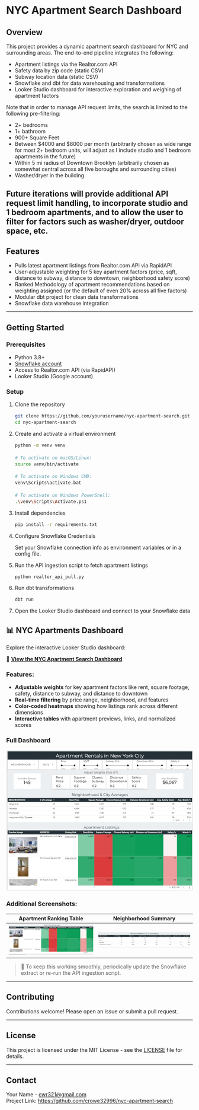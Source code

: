 # NYC Apartment Search Dashboard

## Overview

This project provides a dynamic apartment search dashboard for NYC and surrounding areas. The end-to-end pipeline integrates the following:

- Apartment listings via the Realtor.com API 
- Safety data by zip code (static CSV)
- Subway location data (static CSV)
- Snowflake and dbt for data warehousing and transformations
- Looker Studio dashboard for interactive exploration and weighing of apartment factors

Note that in order to manage API request limits, the search is limited to the following pre-filtering:

- 2+ bedrooms
- 1+ bathroom
- 900+ Square Feet
- Between $4000 and $8000 per month (arbitrarily chosen as wide range for most 2+ bedroom units, will adjust as I include studio and 1 bedroom apartments in the future)
- Within 5 mi radius of Downtown Brooklyn (arbitrarily chosen as somewhat central across all five boroughs and surrounding cities)
- Washer/dryer in the building

Future iterations will provide additional API request limit handling, to incorporate studio and 1 bedroom apartments, and to allow the user to  filter for factors such as washer/dryer, outdoor space, etc.
---

## Features

- Pulls latest apartment listings from Realtor.com API via RapidAPI
- User-adjustable weighting for 5 key apartment factors (price, sqft, distance to subway, distance to downtown, neighborhood safety score)
- Ranked Methodology of apartment recommendations based on weighting assigned (or the default of even 20% across all five factors)
- Modular dbt project for clean data transformations
- Snowflake data warehouse integration

---

## Getting Started

### Prerequisites

- Python 3.8+
- [Snowflake account](https://www.snowflake.com/)
- Access to Realtor.com API (via RapidAPI)
- Looker Studio (Google account)

### Setup

1. Clone the repository

    ```bash
   git clone https://github.com/yourusername/nyc-apartment-search.git
   cd nyc-apartment-search
    ```


2. Create and activate a virtual environment
    
    ```bash
    python -m venv venv

    # To activate on macOS/Linux:
    source venv/bin/activate

    # To activate on Windows CMD:
    venv\Scripts\activate.bat

    # To activate on Windows PowerShell:
    .\venv\Scripts\Activate.ps1
    ```

3. Install dependencies

    ```bash
    pip install -r requirements.txt
    ```

4. Configure Snowflake Credentials

    Set your Snowflake connection info as environment variables or in a config file.

5. Run the API ingestion script to fetch apartment listings

    ```bash
    python realtor_api_pull.py
    ```

6. Run dbt transformations

    ```bash
    dbt run
    ```

7. Open the Looker Studio dashboard and connect to your Snowflake data

## 📊 NYC Apartments Dashboard

Explore the interactive Looker Studio dashboard:

🔗 **[View the NYC Apartment Search Dashboard](https://lookerstudio.google.com/u/0/reporting/9044b3e3-d3e2-41a0-b329-0b4d23c04764)**

### Features:
- **Adjustable weights** for key apartment factors like rent, square footage, safety, distance to subway, and distance to downtown
- **Real-time filtering** by price range, neighborhood, and features
- **Color-coded heatmaps** showing how listings rank across different dimensions
- **Interactive tables** with apartment previews, links, and normalized scores


### Full Dashboard

![Full Dashboard](images/lookerstudio_nyc_apartments.png)

### Additional Screenshots:

| Apartment Ranking Table | Neighborhood Summary |
|-------------------------|----------------------|
| ![Ranked Listings](images/apartment_listings.png) | ![Neighborhood Averages](images/neighborhood_avgs.png) |

> 📌 To keep this working smoothly, periodically update the Snowflake extract or re-run the API ingestion script.


---

## Contributing

Contributions welcome! Please open an issue or submit a pull request.

---

## License

This project is licensed under the MIT License - see the [LICENSE](LICENSE) file for details.

---

## Contact

Your Name - cwr321@gmail.com  
Project Link: https://github.com/crowe32996/nyc-apartment-search
